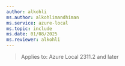```yaml
---
author: alkohli
ms.author: alkohlimandhiman
ms.service: azure-local
ms.topic: include
ms.date: 01/08/2025
ms.reviewer: alkohli
---
```


> Applies to: Azure Local 2311.2 and later